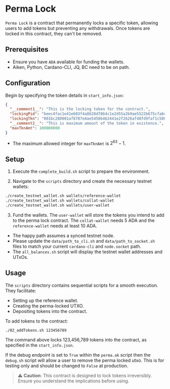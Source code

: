 # Perma Lock

`Perma Lock` is a contract that permanently locks a specific token, allowing users to add tokens but preventing any withdrawals. Once tokens are locked in this contract, they can't be removed.

## **Prerequisites**
- Ensure you have `ADA` available for funding the wallets.
- Aiken, Python, Cardano-CLI, JQ, BC need to be on path.

## **Configuration**

Begin by specifying the token details in `start_info.json`:

```json
{
  "__comment1__": "This is the locking token for the contract.",
  "lockingPid": "beec4fac1e41e603f4a8620d7864c1e2d55a2b9ae5522b675cfa6c52",
  "lockingTkn": "001bc280001af8787e4ae5450b462441e2f2626af48fd9faf1c500fbbf3d0737",
  "__comment2__": "This is maximum amount of the token in existence.",
  "maxTknAmt": 100000000
}
```

- The maximum allowed integer for `maxTknAmt` is $2^{63} - 1$.

## **Setup**


1. Execute the `complete_build.sh` script to prepare the environment.
   
2. Navigate to the `scripts` directory and create the necessary testnet wallets:

```bash
./create_testnet_wallet.sh wallets/reference-wallet
./create_testnet_wallet.sh wallets/collat-wallet
./create_testnet_wallet.sh wallets/user-wallet
```

3. Fund the wallets. The `user-wallet` will store the tokens you intend to add to the perma lock contract. The `collat-wallet` needs 5 ADA and the `reference-wallet` needs at least 10 ADA.

- The happy path assumes a synced testnet node. 
- Please update the `data/path_to_cli.sh` and `data/path_to_socket.sh` files to match your current `cardano-cli` and `node.socket` path.
- The `all_balances.sh` script will display the testnet wallet addresses and UTxOs.

## **Usage**

The `scripts` directory contains sequential scripts for a smooth execution. They facilitate:

- Setting up the reference wallet.
- Creating the perma-locked UTXO.
- Depositing tokens into the contract.

To add tokens to the contract:

```bash
./02_addTokens.sh 123456789
```

The command above locks 123,456,789 tokens into the contract, as specified in the `start_info.json`.

If the debug endpoint is set to `True` within the `perma.ak` script then the `debug.sh` script will allow a user to remove the perma locked utxo. This is for testing only and should be changed to `False` at production.

> ⚠️ **Caution**: This contract is designed to lock tokens irreversibly. Ensure you understand the implications before using.
